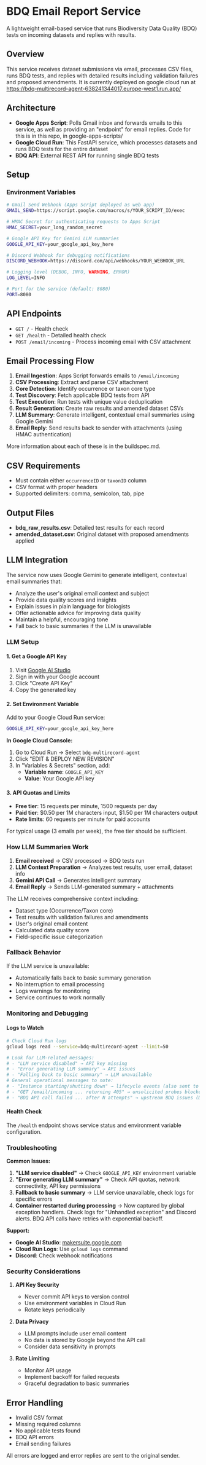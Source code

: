 # BDQ Email Report Service

A lightweight email-based service that runs Biodiversity Data Quality (BDQ) tests on incoming datasets and replies with results.

## Overview

This service receives dataset submissions via email, processes CSV files, runs BDQ tests, and replies with detailed results including validation failures and proposed amendments. It is currently deployed on google cloud run at https://bdq-multirecord-agent-638241344017.europe-west1.run.app/

## Architecture

- **Google Apps Script**: Polls Gmail inbox and forwards emails to this service, as well as providing an "endpoint" for email replies. Code for this is in this repo, in google-apps-scripts/
- **Google Cloud Run**: This FastAPI service, which processes datasets and runs BDQ tests for the entire dataset
- **BDQ API**: External REST API for running single BDQ tests

## Setup

### Environment Variables

```bash
# Gmail Send Webhook (Apps Script deployed as web app)
GMAIL_SEND=https://script.google.com/macros/s/YOUR_SCRIPT_ID/exec

# HMAC Secret for authenticating requests to Apps Script
HMAC_SECRET=your_long_random_secret

# Google API Key for Gemini LLM summaries
GOOGLE_API_KEY=your_google_api_key_here

# Discord Webhook for debugging notifications
DISCORD_WEBHOOK=https://discord.com/api/webhooks/YOUR_WEBHOOK_URL

# Logging level (DEBUG, INFO, WARNING, ERROR)
LOG_LEVEL=INFO

# Port for the service (default: 8080)
PORT=8080
```

## API Endpoints

- `GET /` - Health check
- `GET /health` - Detailed health check
- `POST /email/incoming` - Process incoming email with CSV attachment

## Email Processing Flow

1. **Email Ingestion**: Apps Script forwards emails to `/email/incoming`
2. **CSV Processing**: Extract and parse CSV attachment
3. **Core Detection**: Identify occurrence or taxon core type
4. **Test Discovery**: Fetch applicable BDQ tests from API
5. **Test Execution**: Run tests with unique value deduplication
6. **Result Generation**: Create raw results and amended dataset CSVs
7. **LLM Summary**: Generate intelligent, contextual email summaries using Google Gemini
8. **Email Reply**: Send results back to sender with attachments (using HMAC authentication)

More information about each of these is in the buildspec.md.

## CSV Requirements

- Must contain either `occurrenceID` or `taxonID` column
- CSV format with proper headers
- Supported delimiters: comma, semicolon, tab, pipe

## Output Files

- **bdq_raw_results.csv**: Detailed test results for each record
- **amended_dataset.csv**: Original dataset with proposed amendments applied

## LLM Integration

The service now uses Google Gemini to generate intelligent, contextual email summaries that:
- Analyze the user's original email context and subject
- Provide data quality scores and insights
- Explain issues in plain language for biologists
- Offer actionable advice for improving data quality
- Maintain a helpful, encouraging tone
- Fall back to basic summaries if the LLM is unavailable

### LLM Setup

#### 1. Get a Google API Key
1. Visit [Google AI Studio](https://makersuite.google.com/app/apikey)
2. Sign in with your Google account
3. Click "Create API Key"
4. Copy the generated key

#### 2. Set Environment Variable
Add to your Google Cloud Run service:
```bash
GOOGLE_API_KEY=your_google_api_key_here
```

**In Google Cloud Console:**
1. Go to Cloud Run → Select `bdq-multirecord-agent`
2. Click "EDIT & DEPLOY NEW REVISION"
3. In "Variables & Secrets" section, add:
   - **Variable name**: `GOOGLE_API_KEY`
   - **Value**: Your Google API key

#### 3. API Quotas and Limits
- **Free tier**: 15 requests per minute, 1500 requests per day
- **Paid tier**: $0.50 per 1M characters input, $1.50 per 1M characters output
- **Rate limits**: 60 requests per minute for paid accounts

For typical usage (3 emails per week), the free tier should be sufficient.

### How LLM Summaries Work

1. **Email received** → CSV processed → BDQ tests run
2. **LLM Context Preparation** → Analyzes test results, user email, dataset info
3. **Gemini API Call** → Generates intelligent summary
4. **Email Reply** → Sends LLM-generated summary + attachments

The LLM receives comprehensive context including:
- Dataset type (Occurrence/Taxon core)
- Test results with validation failures and amendments
- User's original email content
- Calculated data quality score
- Field-specific issue categorization

### Fallback Behavior

If the LLM service is unavailable:
- Automatically falls back to basic summary generation
- No interruption to email processing
- Logs warnings for monitoring
- Service continues to work normally

### Monitoring and Debugging

#### Logs to Watch
```bash
# Check Cloud Run logs
gcloud logs read --service=bdq-multirecord-agent --limit=50

# Look for LLM-related messages:
# - "LLM service disabled" → API key missing
# - "Error generating LLM summary" → API issues
# - "Falling back to basic summary" → LLM unavailable
# General operational messages to note:
# - "Instance starting/shutting down" → lifecycle events (also sent to Discord)
# - "GET /email/incoming ... returning 405" → unsolicited probes blocked (Discord alert)
# - "BDQ API call failed ... after N attempts" → upstream BDQ issues (Discord alert)
```

#### Health Check
The `/health` endpoint shows service status and environment variable configuration.

### Troubleshooting

**Common Issues:**
1. **"LLM service disabled"** → Check `GOOGLE_API_KEY` environment variable
2. **"Error generating LLM summary"** → Check API quotas, network connectivity, API key permissions
3. **Fallback to basic summary** → LLM service unavailable, check logs for specific errors
4. **Container restarted during processing** → Now captured by global exception handlers. Check logs for "Unhandled exception" and Discord alerts. BDQ API calls have retries with exponential backoff.

**Support:**
- **Google AI Studio**: [makersuite.google.com](https://makersuite.google.com)
- **Cloud Run Logs**: Use `gcloud logs` command
- **Discord**: Check webhook notifications

### Security Considerations

1. **API Key Security**
   - Never commit API keys to version control
   - Use environment variables in Cloud Run
   - Rotate keys periodically

2. **Data Privacy**
   - LLM prompts include user email content
   - No data is stored by Google beyond the API call
   - Consider data sensitivity in prompts

3. **Rate Limiting**
   - Monitor API usage
   - Implement backoff for failed requests
   - Graceful degradation to basic summaries

## Error Handling

- Invalid CSV format
- Missing required columns
- No applicable tests found
- BDQ API errors
- Email sending failures

All errors are logged and error replies are sent to the original sender.
